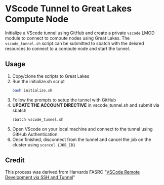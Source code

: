 # VScode Tunnel to Great Lakes Compute Node

Initialize a VScode tunnel using GitHub and create a private `vscode` LMOD module to connect to compute nodes using Great Lakes. 
The `vscode_tunnel.sh` script can be submitted to sbatch with the deisred resources to connect to a compute node and start the tunnel.

## Usage

1. Copy/clone the scripts to Great Lakes
2. Run the initialize.sh script
   ```bash
   bash initialize.sh
   ```
3. Follow the prompts to setup the tunnel with GitHub
4. **UPDATE THE ACCOUNT DIRECTIVE** in vscode_tunnel.sh and submit via sbatch
   ```bash
   sbatch vscode_tunnel.sh
   ```
5. Open VScode on your local machine and connect to the tunnel using GitHub Authentication
6. Once finished, disconnect from the tunnel and cancel the job on the cluster using `scancel {JOB_ID}`

## Credit

This process was derived from Harvards FASRC "[VSCode Remote Development via SSH and Tunnel](https://docs.rc.fas.harvard.edu/kb/vscode-remote-development-via-ssh-or-tunnel/)"
